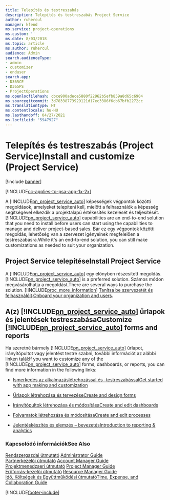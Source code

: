 ```yaml
---
title: Telepítés és testreszabás
description: Telepítés és testreszabás Project Service
author: ruhercul
manager: kfend
ms.service: project-operations
ms.custom: ''
ms.date: 8/03/2018
ms.topic: article
ms.author: ruhercul
audience: Admin
search.audienceType:
- admin
- customizer
- enduser
search.app:
- D365CE
- D365PS
- ProjectOperations
ms.openlocfilehash: cbce900adece5880f22962b5efb859a8d65c6904
ms.sourcegitcommit: 3d78338773929121d17ec3386f6cb67bfb2272cc
ms.translationtype: HT
ms.contentlocale: hu-HU
ms.lasthandoff: 04/27/2021
ms.locfileid: "5947927"
---
```

# <a name="install-and-customize-project-service"></a><span data-ttu-id="2563e-103">Telepítés és testreszabás (Project Service)</span><span class="sxs-lookup"><span data-stu-id="2563e-103">Install and customize (Project Service)</span></span>

[!include [banner](../includes/psa-now-project-operations.md)]

[!INCLUDE[cc-applies-to-psa-app-1x-2x](../includes/cc-applies-to-psa-app-1x-2x.md)]

<span data-ttu-id="2563e-104">A [!INCLUDE[pn_project_service_auto](../includes/pn-project-service-auto.md)] képességek végpontok közötti megoldások, amelyeket telepíteni kell, mielőtt a felhasználók a képesség segítségével elkezdik a projektalapú értékesítés kezelését és teljesítését.</span><span class="sxs-lookup"><span data-stu-id="2563e-104">[!INCLUDE[pn_project_service_auto](../includes/pn-project-service-auto.md)] capabilities are an end-to-end solution that you need to install before users can start using the capabilities to manage and deliver project-based sales.</span></span> <span data-ttu-id="2563e-105">Bár ez egy végpontok közötti megoldás, lehetőség van a szervezet igényeinek megfelelően a testreszabásra.</span><span class="sxs-lookup"><span data-stu-id="2563e-105">While it's an end-to-end solution, you can still make customizations as needed to suit your organization.</span></span>  
<!-- TODO: I expect to find the information on how to get and install this here. Please find that and add it here. Same for Project Service.--> 
  
## <a name="install-project-service"></a><span data-ttu-id="2563e-106">Project Service telepítése</span><span class="sxs-lookup"><span data-stu-id="2563e-106">Install Project Service</span></span>  
 <span data-ttu-id="2563e-107">A [!INCLUDE[pn_project_service_auto](../includes/pn-project-service-auto.md)] egy előnyben részesített megoldás.</span><span class="sxs-lookup"><span data-stu-id="2563e-107">[!INCLUDE[pn_project_service_auto](../includes/pn-project-service-auto.md)] is a preferred solution.</span></span> <span data-ttu-id="2563e-108">Számos módon megvásárolhatja a megoldást.</span><span class="sxs-lookup"><span data-stu-id="2563e-108">There are several ways to purchase the solution.</span></span> [!INCLUDE[proc_more_information](../includes/proc-more-information.md)] <span data-ttu-id="2563e-109">[Tanítsa be szervezetét és felhasználóit](/dynamics365/customerengagement/on-premises/admin/onboard-your-organization-and-users-to-dynamics-365-online).</span><span class="sxs-lookup"><span data-stu-id="2563e-109">[Onboard your organization and users](/dynamics365/customerengagement/on-premises/admin/onboard-your-organization-and-users-to-dynamics-365-online).</span></span>  
  
## <a name="customize-pn_project_service_auto-forms-and-reports"></a><span data-ttu-id="2563e-110">A(z) [!INCLUDE[pn_project_service_auto](../includes/pn-project-service-auto.md)] űrlapok és jelentések testreszabása</span><span class="sxs-lookup"><span data-stu-id="2563e-110">Customize [!INCLUDE[pn_project_service_auto](../includes/pn-project-service-auto.md)] forms and reports</span></span>  
 <span data-ttu-id="2563e-111">Ha szeretné bármely [!INCLUDE[pn_project_service_auto](../includes/pn-project-service-auto.md)] űrlapot, irányítópultot vagy jelentést testre szabni, további információt az alábbi linken talál:</span><span class="sxs-lookup"><span data-stu-id="2563e-111">If you want to customize any of the [!INCLUDE[pn_project_service_auto](../includes/pn-project-service-auto.md)] forms, dashboards, or reports, you can find more information in the following links:</span></span>  
  
- [<span data-ttu-id="2563e-112">Ismerkedés az alkalmazáslétrehozással és -testreszabással</span><span class="sxs-lookup"><span data-stu-id="2563e-112">Get started with app making and customization</span></span>](/dynamics365/customerengagement/on-premises/customize/getting-started-customization)  
  
- [<span data-ttu-id="2563e-113">Űrlapok létrehozása és tervezése</span><span class="sxs-lookup"><span data-stu-id="2563e-113">Create and design forms</span></span>](/dynamics365/customerengagement/on-premises/customize/create-design-forms)  
  
- [<span data-ttu-id="2563e-114">Irányítópultok létrehozása és módosítása</span><span class="sxs-lookup"><span data-stu-id="2563e-114">Create and edit dashboards</span></span>](/dynamics365/customerengagement/on-premises/customize/create-edit-dashboards)  
  
- [<span data-ttu-id="2563e-115">Folyamatok létrehozása és módosítása</span><span class="sxs-lookup"><span data-stu-id="2563e-115">Create and edit processes</span></span>](/dynamics365/customerengagement/on-premises/customize/guide-staff-through-common-tasks-processes)  
  
- [<span data-ttu-id="2563e-116">Jelentéskészítés és elemzés – bevezetés</span><span class="sxs-lookup"><span data-stu-id="2563e-116">Introduction to reporting & analytics</span></span>](/dynamics365/customerengagement/on-premises/analytics/reporting-analytics-with-dynamics-365)  
  
### <a name="see-also"></a><span data-ttu-id="2563e-117">Kapcsolódó információk</span><span class="sxs-lookup"><span data-stu-id="2563e-117">See Also</span></span>  
 <span data-ttu-id="2563e-118">[Rendszergazdai útmutató](../psa/admin-guide.md) </span><span class="sxs-lookup"><span data-stu-id="2563e-118">[Administrator Guide](../psa/admin-guide.md) </span></span>  
 <span data-ttu-id="2563e-119">[Partnerkezelői útmutató](../psa/account-manager-guide.md) </span><span class="sxs-lookup"><span data-stu-id="2563e-119">[Account Manager Guide](../psa/account-manager-guide.md) </span></span>  
 <span data-ttu-id="2563e-120">[Projektmenedzseri útmutató](../psa/project-manager-guide.md) </span><span class="sxs-lookup"><span data-stu-id="2563e-120">[Project Manager Guide](../psa/project-manager-guide.md) </span></span>  
 <span data-ttu-id="2563e-121">[Erőforrás-kezelői útmutató](../psa/resource-manager-guide.md) </span><span class="sxs-lookup"><span data-stu-id="2563e-121">[Resource Manager Guide](../psa/resource-manager-guide.md) </span></span>  
 [<span data-ttu-id="2563e-122">Idő, Költségek és Együttműködési útmutató</span><span class="sxs-lookup"><span data-stu-id="2563e-122">Time, Expense, and Collaboration Guide</span></span>](../psa/time-expense-collaboration-guide.md)


[!INCLUDE[footer-include](../includes/footer-banner.md)]